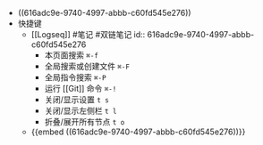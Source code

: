 - ((616adc9e-9740-4997-abbb-c60fd545e276))
- 快捷键
	- [[Logseq]] #笔记 #双链笔记
	  id:: 616adc9e-9740-4997-abbb-c60fd545e276
		- 本页面搜索 `⌘-f`
		- 全局搜索或创建文件 `⌘-F`
		- 全局指令搜索 `⌘-P`
		- 运行 [[Git]] 命令 `⌘-!`
		- 关闭/显示设置 `t s`
		- 关闭/显示左侧栏 `t l`
		- 折叠/展开所有节点 `t o`
	- {{embed ((616adc9e-9740-4997-abbb-c60fd545e276))}}